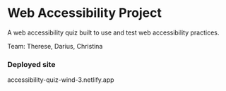# Web Accessibility Project

A web accessibility quiz built to use and test web accessibility practices.

Team: Therese, Darius, Christina

### Deployed site

accessibility-quiz-wind-3.netlify.app
